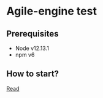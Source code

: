 # Agile-engine test

## Prerequisites
- Node v12.13.1
- npm v6

## How to start?
[Read](./app/README.md)
